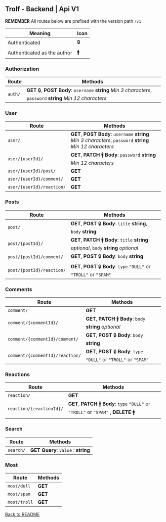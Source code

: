 ## Trolf - Backend | Api V1

**REMEMBER** All routes below are prefixed with the version path `/v1`

| Meaning                     | Icon |
| --------------------------- | ---- |
| Authenticated               | 🔒   |
| Authenticated as the author | 🚹   |

### Authorization

| Route   | Methods                                                                                                            |
| ------- | ------------------------------------------------------------------------------------------------------------------ |
| `auth/` | **GET** 🔒, **POST** **Body**: `username` **string** _Min 3 characters_, `password` **string** _Min 12 characters_ |

### User

| Route                     | Methods                                                                                                         |
| ------------------------- | --------------------------------------------------------------------------------------------------------------- |
| `user/`                   | **GET**, **POST** **Body**: `username` **string** _Min 3 characters_, `password` **string** _Min 12 characters_ |
| `user/{userId}/`          | **GET**, **PATCH** 🚹 **Body**: `password` **string** _Min 12 characters_                                       |
| `user/{userId}/post/`     | **GET**                                                                                                         |
| `user/{userId}/comment/`  | **GET**                                                                                                         |
| `user/{userId}/reaction/` | **GET**                                                                                                         |

### Posts

| Route                     | Methods                                                                                     |
| ------------------------- | ------------------------------------------------------------------------------------------- |
| `post/`                   | **GET**, **POST** 🔒 **Body**: `title` **string**, `body` **string**                        |
| `post/{postId}/`          | **GET**, **PATCH** 🚹 **Body**: `title` **string** _optional_, `body` **string** _optional_ |
| `post/{postId}/comment/`  | **GET**, **POST** 🔒 **Body**: `body` **string**                                            |
| `post/{postId}/reaction/` | **GET**, **POST** 🔒 **Body**: `type` `"DULL"` or `"TROLL"` or `"SPAM"`                     |

### Comments

| Route                           | Methods                                                                 |
| ------------------------------- | ----------------------------------------------------------------------- |
| `comment/`                      | **GET**                                                                 |
| `comment/{commentId}/`          | **GET**, **PATCH** 🚹 **Body**: `body` **string** _optional_            |
| `comment/{commentId}/comment/`  | **GET**, **POST** 🔒 **Body**: `body` **string**                        |
| `comment/{commentId}/reaction/` | **GET**, **POST** 🔒 **Body**: `type` `"DULL"` or `"TROLL"` or `"SPAM"` |

### Reactions

| Route                    | Methods                                                                                  |
| ------------------------ | ---------------------------------------------------------------------------------------- |
| `reaction/`              | **GET**                                                                                  |
| `reaction/{reactionId}/` | **GET**, **PATCH** 🚹 **Body**: `type` `"DULL"` or `"TROLL"` or `"SPAM"` , **DELETE** 🚹 |

### Search

| Route     | Methods                                 |
| --------- | --------------------------------------- |
| `search/` | **GET** **Query**: `value` : **string** |

### Most

| Route        | Methods |
| ------------ | ------- |
| `most/dull`  | **GET** |
| `most/spam`  | **GET** |
| `most/troll` | **GET** |

[Back to README](../../README.md)
